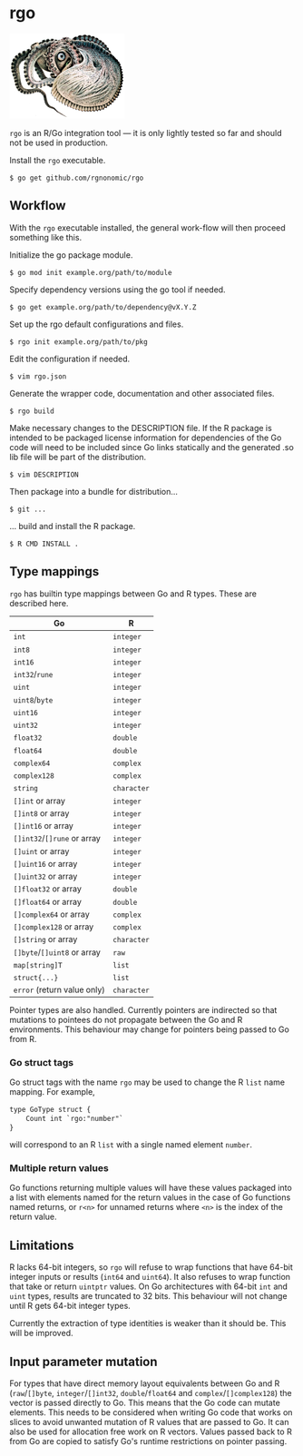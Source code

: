 # rgo

![[Paper nautilus](https://archive.org/details/icefalopodiviven00jatt)](Argonauta_argo.png)

`rgo` is an R/Go integration tool — it is only lightly tested so far and should not be used in production.

Install the `rgo` executable.

```
$ go get github.com/rgnonomic/rgo
```

## Workflow

With the `rgo` executable installed, the general work-flow will then proceed something like this.

Initialize the go package module.

```
$ go mod init example.org/path/to/module
```

Specify dependency versions using the go tool if needed.

```
$ go get example.org/path/to/dependency@vX.Y.Z
```

Set up the rgo default configurations and files.

```
$ rgo init example.org/path/to/pkg
```

Edit the configuration if needed.

```
$ vim rgo.json
```

Generate the wrapper code, documentation and other associated files.

```
$ rgo build
```

Make necessary changes to the DESCRIPTION file.
If the R package is intended to be packaged license information for dependencies of the Go code will need to be included since Go links statically and the generated .so lib file will be part of the distribution.

```
$ vim DESCRIPTION
```

Then package into a bundle for distribution...

```
$ git ...
```

... build and install the R package.

```
$ R CMD INSTALL .
```

## Type mappings

`rgo` has builtin type mappings between Go and R types. These are described here.

| Go                          | R           |
|-----------------------------|-------------|
| `int`                       | `integer`   |
| `int8`                      | `integer`   |
| `int16`                     | `integer`   |
| `int32`/`rune`              | `integer`   |
| `uint`                      | `integer`   |
| `uint8`/`byte`              | `integer`   |
| `uint16`                    | `integer`   |
| `uint32`                    | `integer`   |
| `float32`                   | `double`    |
| `float64`                   | `double`    |
| `complex64`                 | `complex`   |
| `complex128`                | `complex`   |
| `string`                    | `character` |
| `[]int` or array            | `integer`   |
| `[]int8` or array           | `integer`   |
| `[]int16` or array          | `integer`   |
| `[]int32`/`[]rune` or array | `integer`   |
| `[]uint` or array           | `integer`   |
| `[]uint16` or array         | `integer`   |
| `[]uint32` or array         | `integer`   |
| `[]float32` or array        | `double`    |
| `[]float64` or array        | `double`    |
| `[]complex64` or array      | `complex`   |
| `[]complex128` or array     | `complex`   |
| `[]string` or array         | `character` |
| `[]byte`/`[]uint8` or array | `raw`       |
| `map[string]T`              | `list`      |
| `struct{...}`               | `list`      |
| `error` (return value only) | `character` |

Pointer types are also handled. Currently pointers are indirected so that mutations to pointees do not propagate between the Go and R environments. This behaviour may change for pointers being passed to Go from R.


### Go struct tags

Go struct tags with the name `rgo` may be used to change the R `list` name mapping. For example,

```
type GoType struct {
	Count int `rgo:"number"`
}
```

will correspond to an R `list` with a single named element `number`.


### Multiple return values

Go functions returning multiple values will have these values packaged into a list with elements named for the return values in the case of Go functions named returns, or `r<n>` for unnamed returns where `<n>` is the index of the return value.


## Limitations

R lacks 64-bit integers, so `rgo` will refuse to wrap functions that have 64-bit integer inputs or results (`int64` and `uint64`). It also refuses to wrap function that take or return `uintptr` values. On Go architectures with 64-bit `int` and `uint` types, results are truncated to 32 bits. This behaviour will not change until R gets 64-bit integer types.

Currently the extraction of type identities is weaker than it should be. This will be improved.


## Input parameter mutation

For types that have direct memory layout equivalents between Go and R (`raw`/`[]byte`, `integer`/`[]int32`, `double`/`float64` and `complex`/`[]complex128`) the vector is passed directly to Go. This means that the Go code can mutate elements. This needs to be considered when writing Go code that works on slices to avoid unwanted mutation of R values that are passed to Go. It can also be used for allocation free work on R vectors. Values passed back to R from Go are copied to satisfy Go's runtime restrictions on pointer passing.